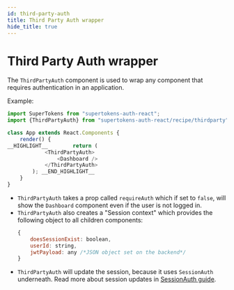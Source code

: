 ```yaml
---
id: third-party-auth
title: Third Party Auth wrapper
hide_title: true
---
```


# Third Party Auth wrapper


The `ThirdPartyAuth` component is used to wrap any component that requires authentication in an application.


Example: 

```js
import SuperTokens from "supertokens-auth-react";
import {ThirdPartyAuth} from "supertokens-auth-react/recipe/thirdparty";

class App extends React.Components {
    render() {
__HIGHLIGHT__        return (
            <ThirdPartyAuth>
                <Dashboard />
            </ThirdPartyAuth>
        ); __END_HIGHLIGHT__
    }
}
```
- `ThirdPartyAuth` takes a prop called `requireAuth` which if set to `false`, will show the `Dashboard` component even if the user is not logged in.
- `ThirdPartyAuth` also creates a "Session context" which provides the following object to all children components:
   ```js
   {
       doesSessionExist: boolean,
       userId: string,
       jwtPayload: any /*JSON object set on the backend*/
   }
   ```
- `ThirdPartyAuth` will update the session, because it uses `SessionAuth` underneath. Read more about session updates in [SessionAuth guide](/docs/auth-react/docs/session/session-auth).
